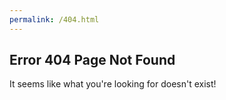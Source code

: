 ```yaml
---
permalink: /404.html
---
```

## Error 404 Page Not Found

It seems like what you're looking for doesn't exist!
